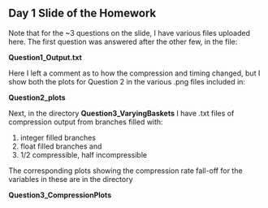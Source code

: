 ## Day 1 Slide of the Homework 

Note that for the ~3 questions on the slide, I have various files uploaded here. The first question was answered after the other few, in the file:

**Question1_Output.txt** 

Here I left a comment as to how the compression and timing changed, but I show both the plots for Question 2 in the various .png files included in:

**Question2_plots** 

Next, in the directory **Question3_VaryingBaskets** I have .txt files of compression output from branches filled with:

1) integer filled branches
2) float filled branches and
3) 1/2 compressible, half incompressible

The corresponding plots showing the compression rate fall-off for the variables in these are in the directory 

**Question3_CompressionPlots**

